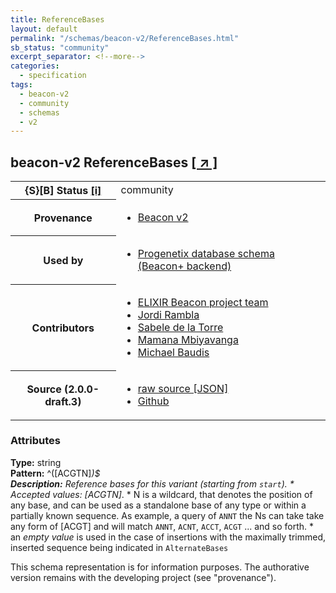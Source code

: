 ```yaml
---
title: ReferenceBases
layout: default
permalink: "/schemas/beacon-v2/ReferenceBases.html"
sb_status: "community"
excerpt_separator: <!--more-->
categories:
  - specification
tags:
  - beacon-v2
  - community
  - schemas
  - v2
---
```


<div id="schema-header-title">
  <h2><span id="schema-header-title-project">beacon-v2</span> ReferenceBases <a href="https://github.com/ga4gh-beacon/specification-v2-blocks" target="_BLANK">[ &nearr; ]</a></h2>
</div>

<table id="schema-header-table">
<tr>
<th>{S}[B] Status <a href="https://schemablocks.org/about/sb-status-levels.html">[i]</a></th>
<td><div id="schema-header-status">community</div></td>
</tr>
<tr><th>Provenance</th><td><ul>
<li><a href="https://github.com/ga4gh-beacon/specification-v2">Beacon v2</a></li>
</ul></td></tr>
<tr><th>Used by</th><td><ul>
<li><a href="https://github.com/progenetix/schemas/">Progenetix database schema (Beacon+ backend)</a></li>
</ul></td></tr>


<!--more-->
<tr><th>Contributors</th><td><ul>
<li><a href="https://beacon-project.io/categories/people.html">ELIXIR Beacon project team</a></li>
<li><a href="https://github.com/jrambla">Jordi Rambla</a></li>
<li><a href="https://github.com/sdelatorrep">Sabele de la Torre</a></li>
<li><a href="https://github.com/mamanambiya">Mamana Mbiyavanga</a></li>
<li><a href="https://orcid.org/0000-0002-9903-4248">Michael Baudis</a></li>
</ul></td></tr>
<tr><th>Source (2.0.0-draft.3)</th><td><ul>
<li><a href="current/ReferenceBases.json" target="_BLANK">raw source [JSON]</a></li>
<li><a href="https://github.com/ga4gh-beacon/specification-v2-blocks/blob/master/schemas/ReferenceBases.yaml" target="_BLANK">Github</a></li>
</ul></td></tr>
</table>

<div id="schema-attributes-title"><h3>Attributes</h3></div>

  
__Type:__ string  
__Pattern:__ ^([ACGTN]*)$  
__Description:__ Reference bases for this variant (starting from `start`). * Accepted values: [ACGTN]*. * N is a wildcard, that denotes the position of any base, and can be used as a standalone base of any type or within a partially known sequence. As example, a query of `ANNT` the Ns can take take any form of [ACGT] and will match `ANNT`, `ACNT`, `ACCT`, `ACGT` ... and so forth. * an *empty value* is used in the case of insertions with the maximally trimmed, inserted sequence being indicated in `AlternateBases`
<div id="schema-footer"> This schema representation is for information purposes. The authorative  version remains with the developing project (see "provenance"). </div>


